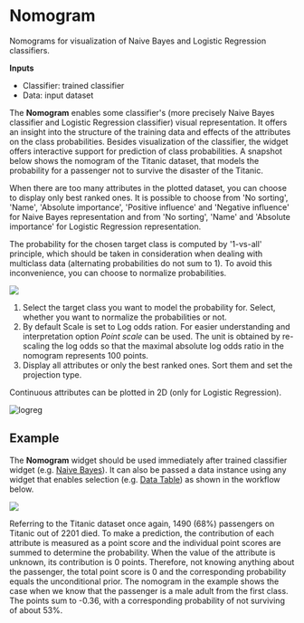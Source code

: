 Nomogram
========

Nomograms for visualization of Naive Bayes and Logistic Regression classifiers.

**Inputs**

- Classifier: trained classifier
- Data: input dataset

The **Nomogram** enables some classifier's (more precisely Naive Bayes classifier and Logistic Regression classifier) visual representation. It offers an insight into the structure of the training data and effects of the attributes on the class probabilities. Besides visualization of the classifier, the widget offers interactive support for prediction of class probabilities. A snapshot below shows the nomogram of the Titanic dataset, that models the probability for a passenger not to survive the disaster of the Titanic.

When there are too many attributes in the plotted dataset, you can choose to display only best ranked ones. It is possible to choose from 'No sorting', 'Name', 'Absolute importance', 'Positive influence' and 'Negative influence' for Naive Bayes representation and from 'No sorting', 'Name' and 'Absolute importance' for Logistic Regression representation.

The probability for the chosen target class is computed by '1-vs-all' principle, which should be taken in consideration when dealing with multiclass data (alternating probabilities do not sum to 1). To avoid this inconvenience, you can choose to normalize probabilities.

![](images/Nomogram-NaiveBayes.png)

1. Select the target class you want to model the probability for. Select, whether you want to normalize the probabilities or not.
2. By default Scale is set to Log odds ration. For easier understanding and interpretation option *Point scale* can be used. The unit is obtained by re-scaling the log odds so that the maximal absolute log odds ratio in the nomogram represents 100 points.
3. Display all attributes or only the best ranked ones. Sort them and set the projection type.

Continuous attributes can be plotted in 2D (only for Logistic Regression).

![logreg](images/Nomogram-LogisticRegression.png)

Example
-------

The **Nomogram** widget should be used immediately after trained classifier widget (e.g. [Naive Bayes](../model/naivebayes.md)). It can also be passed a data instance using any widget that enables selection (e.g. [Data Table](../data/datatable.md)) as shown in the workflow below.

![](images/Nomogram-Example.png)

Referring to the Titanic dataset once again, 1490 (68%) passengers on Titanic out of 2201 died. To make a prediction, the contribution of each attribute is measured as a point score and the individual point scores are summed to determine the probability. When the value of the attribute is unknown, its contribution is 0 points. Therefore, not knowing anything about the passenger, the total point score is 0 and the corresponding probability equals the unconditional prior. The nomogram in the example shows the case when we know that the passenger is a male adult from the first class. The points sum to -0.36, with a corresponding probability of not surviving of about 53%.
